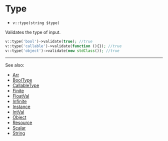 # Type

- `v::type(string $type)`

Validates the type of input.

```php
v::type('bool')->validate(true); //true
v::type('callable')->validate(function (){}); //true
v::type('object')->validate(new stdClass()); //true
```

***
See also:

  * [Arr](Arr.md)
  * [BoolType](BoolType.md)
  * [CallableType](CallableType.md)
  * [Finite](Finite.md)
  * [FloatVal](FloatVal.md)
  * [Infinite](Infinite.md)
  * [Instance](Instance.md)
  * [IntVal](IntVal.md)
  * [Object](Object.md)
  * [Resource](Resource.md)
  * [Scalar](Scalar.md)
  * [String](String.md)
